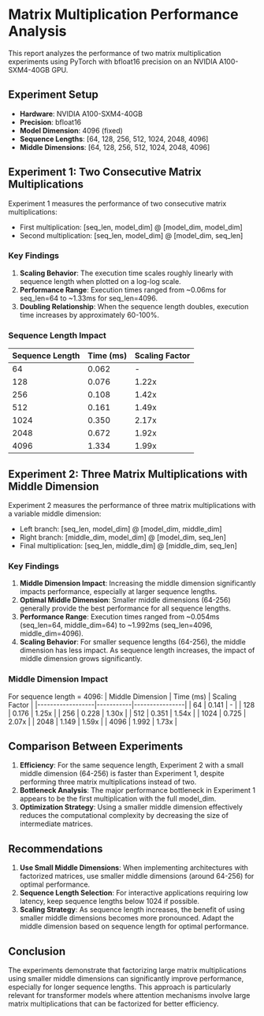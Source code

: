 # Matrix Multiplication Performance Analysis

This report analyzes the performance of two matrix multiplication experiments using PyTorch with bfloat16 precision on an NVIDIA A100-SXM4-40GB GPU.

## Experiment Setup

- **Hardware**: NVIDIA A100-SXM4-40GB
- **Precision**: bfloat16
- **Model Dimension**: 4096 (fixed)
- **Sequence Lengths**: [64, 128, 256, 512, 1024, 2048, 4096]
- **Middle Dimensions**: [64, 128, 256, 512, 1024, 2048, 4096]

## Experiment 1: Two Consecutive Matrix Multiplications

Experiment 1 measures the performance of two consecutive matrix multiplications:
- First multiplication: [seq_len, model_dim] @ [model_dim, model_dim]
- Second multiplication: [seq_len, model_dim] @ [model_dim, seq_len]

### Key Findings

1. **Scaling Behavior**: The execution time scales roughly linearly with sequence length when plotted on a log-log scale.
2. **Performance Range**: Execution times ranged from ~0.06ms for seq_len=64 to ~1.33ms for seq_len=4096.
3. **Doubling Relationship**: When the sequence length doubles, execution time increases by approximately 60-100%.

### Sequence Length Impact

| Sequence Length | Time (ms) | Scaling Factor |
|-----------------|-----------|----------------|
| 64              | 0.062     | -              |
| 128             | 0.076     | 1.22x          |
| 256             | 0.108     | 1.42x          |
| 512             | 0.161     | 1.49x          |
| 1024            | 0.350     | 2.17x          |
| 2048            | 0.672     | 1.92x          |
| 4096            | 1.334     | 1.99x          |

## Experiment 2: Three Matrix Multiplications with Middle Dimension

Experiment 2 measures the performance of three matrix multiplications with a variable middle dimension:
- Left branch: [seq_len, model_dim] @ [model_dim, middle_dim]
- Right branch: [middle_dim, model_dim] @ [model_dim, seq_len]
- Final multiplication: [seq_len, middle_dim] @ [middle_dim, seq_len]

### Key Findings

1. **Middle Dimension Impact**: Increasing the middle dimension significantly impacts performance, especially at larger sequence lengths.
2. **Optimal Middle Dimension**: Smaller middle dimensions (64-256) generally provide the best performance for all sequence lengths.
3. **Performance Range**: Execution times ranged from ~0.054ms (seq_len=64, middle_dim=64) to ~1.992ms (seq_len=4096, middle_dim=4096).
4. **Scaling Behavior**: For smaller sequence lengths (64-256), the middle dimension has less impact. As sequence length increases, the impact of middle dimension grows significantly.

### Middle Dimension Impact

For sequence length = 4096:
| Middle Dimension | Time (ms) | Scaling Factor |
|------------------|-----------|----------------|
| 64               | 0.141     | -              |
| 128              | 0.176     | 1.25x          |
| 256              | 0.228     | 1.30x          |
| 512              | 0.351     | 1.54x          |
| 1024             | 0.725     | 2.07x          |
| 2048             | 1.149     | 1.59x          |
| 4096             | 1.992     | 1.73x          |

## Comparison Between Experiments

1. **Efficiency**: For the same sequence length, Experiment 2 with a small middle dimension (64-256) is faster than Experiment 1, despite performing three matrix multiplications instead of two.
2. **Bottleneck Analysis**: The major performance bottleneck in Experiment 1 appears to be the first multiplication with the full model_dim.
3. **Optimization Strategy**: Using a smaller middle dimension effectively reduces the computational complexity by decreasing the size of intermediate matrices.

## Recommendations

1. **Use Small Middle Dimensions**: When implementing architectures with factorized matrices, use smaller middle dimensions (around 64-256) for optimal performance.
2. **Sequence Length Selection**: For interactive applications requiring low latency, keep sequence lengths below 1024 if possible.
3. **Scaling Strategy**: As sequence length increases, the benefit of using smaller middle dimensions becomes more pronounced. Adapt the middle dimension based on sequence length for optimal performance.

## Conclusion

The experiments demonstrate that factorizing large matrix multiplications using smaller middle dimensions can significantly improve performance, especially for longer sequence lengths. This approach is particularly relevant for transformer models where attention mechanisms involve large matrix multiplications that can be factorized for better efficiency. 